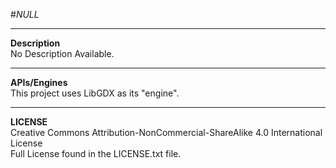 #_NULL_

------
__Description__  
No Description Available.

------
__APIs/Engines__  
This project uses LibGDX as its "engine".  

------
__LICENSE__  
Creative Commons Attribution-NonCommercial-ShareAlike 4.0 International License  
Full License found in the LICENSE.txt file.